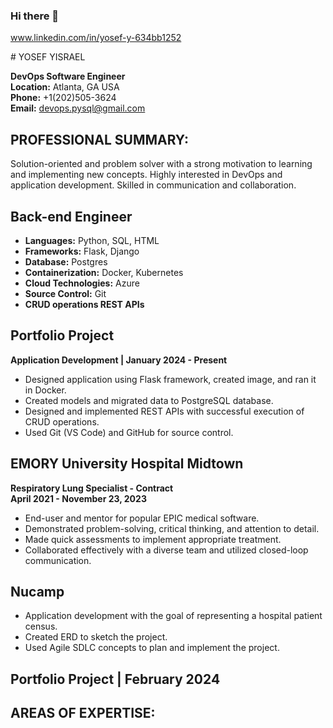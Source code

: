 ### Hi there 👋
www.linkedin.com/in/yosef-y-634bb1252
<!--
**devopsql/devopsql** is a ✨ _special_ ✨ repository because its `README.md` (this file) appears on your GitHub profile.

Here are some ideas to get you started:

- 🔭 I’m currently working on ...
- 🌱 I’m currently learning ...
- 👯 I’m looking to collaborate on ...
- 🤔 I’m looking for help with ...
- 💬 Ask me about ...
- 📫 How to reach me: ...
- 😄 Pronouns: ...
- ⚡ Fun fact: ...
-->
﻿﻿﻿# YOSEF YISRAEL

**DevOps Software Engineer**  
**Location:** Atlanta, GA USA  
**Phone:** +1(202)505-3624  
**Email:** devops.pysql@gmail.com  

## PROFESSIONAL SUMMARY:

Solution-oriented and problem solver with a strong motivation to learning and implementing new concepts. Highly interested in DevOps and application development. Skilled in communication and collaboration.

## Back-end Engineer

- **Languages:** Python, SQL, HTML
- **Frameworks:** Flask, Django
- **Database:** Postgres
- **Containerization:** Docker, Kubernetes
- **Cloud Technologies:** Azure
- **Source Control:** Git
- **CRUD operations REST APIs**

## Portfolio Project

**Application Development | January 2024 - Present**

- Designed application using Flask framework, created image, and ran it in Docker.
- Created models and migrated data to PostgreSQL database.
- Designed and implemented REST APIs with successful execution of CRUD operations.
- Used Git (VS Code) and GitHub for source control.

## EMORY University Hospital Midtown

**Respiratory Lung Specialist - Contract**  
**April 2021 - November 23, 2023**

- End-user and mentor for popular EPIC medical software.
- Demonstrated problem-solving, critical thinking, and attention to detail.
- Made quick assessments to implement appropriate treatment.
- Collaborated effectively with a diverse team and utilized closed-loop communication.

## Nucamp

- Application development with the goal of representing a hospital patient census.
- Created ERD to sketch the project.
- Used Agile SDLC concepts to plan and implement the project.

## Portfolio Project | February 2024

## AREAS OF EXPERTISE:
